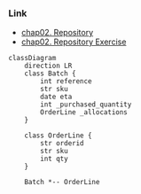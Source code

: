 ### Link
- [chap02. Repository](https://github.com/cosmicpython/code/tree/chapter_02_repository)
- [chap02. Repository Exercise](https://github.com/cosmicpython/code/tree/chapter_02_repository_exercise)

```mermaid
classDiagram
	direction LR
	class Batch {
		int reference
		str sku
		date eta
		int _purchased_quantity
		OrderLine _allocations
	}

	class OrderLine {
		str orderid
		str sku
		int qty
	}

	Batch *-- OrderLine
```